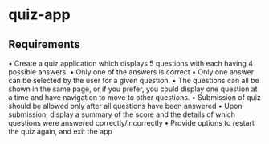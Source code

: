# quiz-app

## Requirements
• Create a quiz application which displays 5 questions with each having 4 possible answers. 
• Only one of the answers is correct 
• Only one answer can be selected by the user for a given question. 
• The questions can all be shown in the same page, or if you prefer, you could display one question at a time and have navigation to
move to other questions. 
• Submission of quiz should be allowed only after all questions have been answered 
• Upon submission, display a summary of the score and the details of which questions were answered correctly/incorrectly 
• Provide options to restart the quiz again, and exit the app 
